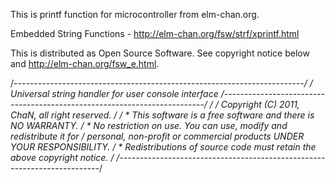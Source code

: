 This is printf function for microcontroller from elm-chan.org.

Embedded String Functions - http://elm-chan.org/fsw/strf/xprintf.html

This is distributed as Open Source Software. See copyright notice below and
http://elm-chan.org/fsw_e.html.

/*------------------------------------------------------------------------/
/  Universal string handler for user console interface
/-------------------------------------------------------------------------/
/
/  Copyright (C) 2011, ChaN, all right reserved.
/
/ * This software is a free software and there is NO WARRANTY.
/ * No restriction on use. You can use, modify and redistribute it for
/   personal, non-profit or commercial products UNDER YOUR RESPONSIBILITY.
/ * Redistributions of source code must retain the above copyright notice.
/
/-------------------------------------------------------------------------*/